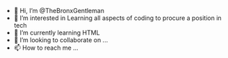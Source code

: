 - 👋 Hi, I’m @TheBronxGentleman
- 👀 I’m interested in Learning all aspects of coding to procure a position in tech
- 🌱 I’m currently learning HTML
- 💞️ I’m looking to collaborate on ...
- 📫 How to reach me ...

<!---
TheBronxGentleman/TheBronxGentleman is a ✨ special ✨ repository because its `README.md` (this file) appears on your GitHub profile.
You can click the Preview link to take a look at your changes.
--->

